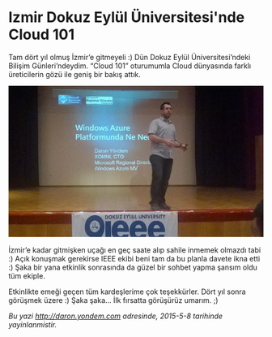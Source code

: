 # Izmir Dokuz Eylül Üniversitesi'nde Cloud 101 

Tam dört yıl olmuş İzmir’e gitmeyeli :) Dün Dokuz Eylül Üniversitesi’ndeki Bilişim Günleri’ndeydim. “Cloud 101” oturumumla Cloud dünyasında farklı üreticilerin gözü ile geniş bir bakış attık.

![](media/Izmir_Dokuz_Eylul_Universitesinde_Cloud_101/izmir.jpg)

İzmir’e kadar gitmişken uçağı en geç saate alıp sahile inmemek olmazdı tabi :) Açık konuşmak gerekirse IEEE ekibi beni tam da bu planla davete ikna etti :) Şaka bir yana etkinlik sonrasında da güzel bir sohbet yapma şansım oldu tüm ekiple. 

Etkinlikte emeği geçen tüm kardeşlerime çok teşekkürler. Dört yıl sonra görüşmek üzere :) Şaka şaka… İlk fırsatta görüşürüz umarım. ;)


*Bu yazi http://daron.yondem.com adresinde, 2015-5-8 tarihinde yayinlanmistir.*